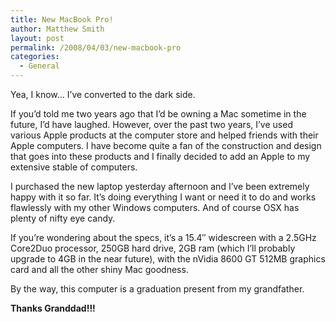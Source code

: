```yaml
---
title: New MacBook Pro!
author: Matthew Smith
layout: post
permalink: /2008/04/03/new-macbook-pro
categories:
  - General
---
```

Yea, I know&#8230; I&#8217;ve converted to the dark side.

If you&#8217;d told me two years ago that I&#8217;d be owning a Mac sometime in the future, I&#8217;d have laughed. However, over the past two years, I&#8217;ve used various Apple products at the computer store and helped friends with their Apple computers. I have become quite a fan of the construction and design that goes into these products and I finally decided to add an Apple to my extensive stable of computers.

I purchased the new laptop yesterday afternoon and I&#8217;ve been extremely happy with it so far. It&#8217;s doing everything I want or need it to do and works flawlessly with my other Windows computers. And of course OSX has plenty of nifty eye candy.

If you&#8217;re wondering about the specs, it&#8217;s a 15.4&#8243; widescreen with a 2.5GHz Core2Duo processor, 250GB hard drive, 2GB ram (which I&#8217;ll probably upgrade to 4GB in the near future), with the nVidia 8600 GT 512MB graphics card and all the other shiny Mac goodness.

By the way, this computer is a graduation present from my grandfather.

**Thanks Granddad!!!**